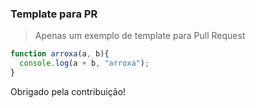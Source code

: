 ### Template para PR
> Apenas um exemplo de template para Pull Request

```javascript
function arroxa(a, b){
  console.log(a + b, "arroxa");
}
```

Obrigado pela contribuição!
